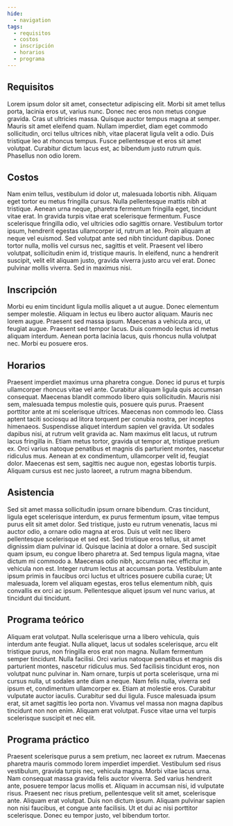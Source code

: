 ```yaml
---
hide:
  - navigation
tags:
  - requisitos
  - costos
  - inscripción
  - horarios
  - programa
---
```


## Requisitos

Lorem ipsum dolor sit amet, consectetur adipiscing elit. Morbi sit amet tellus
porta, lacinia eros ut, varius nunc. Donec nec eros non metus congue gravida.
Cras ut ultricies massa. Quisque auctor tempus magna at semper. Mauris sit amet
eleifend quam. Nullam imperdiet, diam eget commodo sollicitudin, orci tellus
ultrices nibh, vitae placerat ligula velit a odio. Duis tristique leo at rhoncus
tempus. Fusce pellentesque et eros sit amet volutpat. Curabitur dictum lacus
est, ac bibendum justo rutrum quis. Phasellus non odio lorem.

## Costos

Nam enim tellus, vestibulum id dolor ut, malesuada lobortis nibh. Aliquam eget
tortor eu metus fringilla cursus. Nulla pellentesque mattis nibh at tristique.
Aenean urna neque, pharetra fermentum fringilla eget, tincidunt vitae erat. In
gravida turpis vitae erat scelerisque fermentum. Fusce scelerisque fringilla
odio, vel ultricies odio sagittis ornare. Vestibulum tortor ipsum, hendrerit
egestas ullamcorper id, rutrum at leo. Proin aliquam at neque vel euismod. Sed
volutpat ante sed nibh tincidunt dapibus. Donec tortor nulla, mollis vel cursus
nec, sagittis et velit. Praesent vel libero volutpat, sollicitudin enim id,
tristique mauris. In eleifend, nunc a hendrerit suscipit, velit elit aliquam
justo, gravida viverra justo arcu vel erat. Donec pulvinar mollis viverra. Sed
in maximus nisi.

## Inscripción
Morbi eu enim tincidunt ligula mollis aliquet a ut augue. Donec elementum semper
molestie. Aliquam in lectus eu libero auctor aliquam. Mauris nec lorem augue.
Praesent sed massa ipsum. Maecenas a vehicula arcu, ut feugiat augue. Praesent
sed tempor lacus. Duis commodo lectus id metus aliquam interdum. Aenean porta
lacinia lacus, quis rhoncus nulla volutpat nec. Morbi eu posuere eros.


## Horarios


Praesent imperdiet maximus urna pharetra congue. Donec id purus et turpis
ullamcorper rhoncus vitae vel ante. Curabitur aliquam ligula quis accumsan
consequat. Maecenas blandit commodo libero quis sollicitudin. Mauris nisi sem,
malesuada tempus molestie quis, posuere quis purus. Praesent porttitor ante at
mi scelerisque ultrices. Maecenas non commodo leo. Class aptent taciti sociosqu
ad litora torquent per conubia nostra, per inceptos himenaeos. Suspendisse
aliquet interdum sapien vel gravida. Ut sodales dapibus nisi, at rutrum velit
gravida ac. Nam maximus elit lacus, ut rutrum lacus fringilla in. Etiam metus
tortor, gravida ut tempor at, tristique pretium ex. Orci varius natoque
penatibus et magnis dis parturient montes, nascetur ridiculus mus. Aenean at ex
condimentum, ullamcorper velit id, feugiat dolor. Maecenas est sem, sagittis nec
augue non, egestas lobortis turpis. Aliquam cursus est nec justo laoreet, a
rutrum magna bibendum.


## Asistencia

Sed sit amet massa sollicitudin ipsum ornare bibendum. Cras tincidunt, ligula
eget scelerisque interdum, ex purus fermentum ipsum, vitae tempus purus elit sit
amet dolor. Sed tristique, justo eu rutrum venenatis, lacus mi auctor odio, a
ornare odio magna at eros. Duis ut velit nec libero pellentesque scelerisque et
sed est. Sed tristique eros tellus, sit amet dignissim diam pulvinar id. Quisque
lacinia at dolor a ornare. Sed suscipit quam ipsum, eu congue libero pharetra
at. Sed tempus ligula magna, vitae dictum mi commodo a. Maecenas odio nibh,
accumsan nec efficitur in, vehicula non est. Integer rutrum lectus at accumsan
porta. Vestibulum ante ipsum primis in faucibus orci luctus et ultrices posuere
cubilia curae; Ut malesuada, lorem vel aliquam egestas, eros tellus elementum
nibh, quis convallis ex orci ac ipsum. Pellentesque aliquet ipsum vel nunc
varius, at tincidunt dui tincidunt.  

## Programa teórico

Aliquam erat volutpat. Nulla scelerisque urna a libero vehicula, quis interdum
ante feugiat. Nulla aliquet, lacus ut sodales scelerisque, arcu elit tristique
purus, non fringilla eros erat non magna. Nullam fermentum semper tincidunt.
Nulla facilisi. Orci varius natoque penatibus et magnis dis parturient montes,
nascetur ridiculus mus. Sed facilisis tincidunt eros, non volutpat nunc pulvinar
in. Nam ornare, turpis ut porta scelerisque, urna mi cursus nulla, ut sodales
ante diam a neque. Nam felis nulla, viverra sed ipsum et, condimentum
ullamcorper ex. Etiam at molestie eros. Curabitur vulputate auctor iaculis.
Curabitur sed dui ligula. Fusce malesuada ipsum erat, sit amet sagittis leo
porta non. Vivamus vel massa non magna dapibus tincidunt non non enim. Aliquam
erat volutpat. Fusce vitae urna vel turpis scelerisque suscipit et nec elit.

## Programa práctico

Praesent scelerisque purus a sem pretium, nec laoreet ex rutrum. Maecenas
pharetra mauris commodo lorem imperdiet imperdiet. Vestibulum sed risus
vestibulum, gravida turpis nec, vehicula magna. Morbi vitae lacus urna. Nam
consequat massa gravida felis auctor viverra. Sed varius hendrerit ante, posuere
tempor lacus mollis et. Aliquam in accumsan nisi, id vulputate risus. Praesent
nec risus pretium, pellentesque velit sit amet, scelerisque ante. Aliquam erat
volutpat. Duis non dictum ipsum. Aliquam pulvinar sapien non nisi faucibus, et
congue ante facilisis. Ut et dui ac nisi porttitor scelerisque. Donec eu tempor
justo, vel bibendum tortor.  

